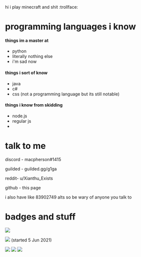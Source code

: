 hi i play minecraft and shit :trollface:

# programming languages i know
#### things im a master at
- python
- literally nothing else
- i'm sad now
#### things i sort of know
- java
- c#
- css (not a programming language but its still notable)
#### things i know from skidding
- node.js
- regular js
-

# talk to me
discord - macpherson#1415

guilded - guilded.gg/g1ga

reddit- u/Xianthu_Exists

github - this page

i also have like 83902749 alts so be wary of anyone you talk to

# badges and stuff
<img align="center" src="https://github-readme-stats.vercel.app/api/?username=Errorcrafter&theme=prussian"/>


<img src="https://komarev.com/ghpvc/?username=Errorcrafter2&color=brightgreen&style=flat-square"> (started 5 Jun 2021)


<img src="https://img.shields.io/github/followers/Errorcrafter?color=blue&logo=red&logoColor=red&style=flat-square"> <img src="https://img.shields.io/badge/i%20hate%20my-life-yellow?style=flat-square"> <img src="https://img.shields.io/badge/hail-sun%20corp-ff6739?style=flat-square">
